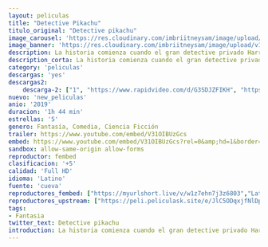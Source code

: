 ```yaml
---
layout: peliculas
title: "Detective Pikachu"
titulo_original: "Detective pikachu"
image_carousel: 'https://res.cloudinary.com/imbriitneysam/image/upload/v1557981838/pikachu-poster-min.jpg'
image_banner: 'https://res.cloudinary.com/imbriitneysam/image/upload/v1557981839/pikachu-banner-min.jpg'
description: La historia comienza cuando el gran detective privado Harry Goodman desaparece misteriosamente; Tim, su hijo de 21 años, debe averiguar qué sucedió. En la investigación lo ayuda el antiguo compañero Pokémon de Harry, el Detective Pikachu, un super detective adorable, ocurrente y graciosísimo que se asombra incluso a sí mismo. Tim y Pikachu se dan cuenta que increíblemente pueden comunicarse, y unen fuerzas en una aventura emocionante para develar el misterio enmarañado.
description_corta: La historia comienza cuando el gran detective privado Harry Goodman desaparece misteriosamente; Tim, su hijo de 21 años, debe averiguar qué sucedió. En la investigación lo ayuda el antiguo compañero Pokémon de Harry, el Detective Pikachu, un super e...
category: 'peliculas'
descargas: 'yes'
descargas2:
    descarga-2: ["1", "https://www.rapidvideo.com/d/G3SDJZFIKH", "https://www.google.com/s2/favicons?domain=www.rapidvideo.com","RapidVideo","https://res.cloudinary.com/imbriitneysam/image/upload/v1541473684/mexico.png", "Latino", "TS-Screener"]
nuevo: 'new_peliculas'
anio: '2019'
duracion: '1h 44 min'
estrellas: '5'
genero: Fantasía, Comedia, Ciencia Ficción
trailer: https://www.youtube.com/embed/V31OIBUzGcs
embed: https://www.youtube.com/embed/V31OIBUzGcs?rel=0&amp;hd=1&border=0&wmode=opaque&enablejsapi=1&modestbranding=1&controls=1&showinfo=1
sandbox: allow-same-origin allow-forms
reproductor: fembed
clasificacion: '+5'
calidad: 'Full HD'
idioma: 'Latino'
fuente: 'cueva'
reproductores_fembed: ["https://myurlshort.live/v/w1z7ehn7j3z6803","Latino","https://feurl.com/v/y2jnqhew-ee-820","Latino","https://api.cuevana3.io/stream/index.php?file=ek5lbm9xYWNrS0xYMTZLa2xNbkdvY3ZTb3BtZng4TGp6ZFpobGFMUGtPTFJ5SnFUWU5MSzZkUFhZR1JwbTVha25KR1VvcVBWMGVMWWtaYWhvSkhWNTVtYmEyWmpsNVBTc0tTSGtYdW1qK0RVbDFhb2xNN0sxOU9ubUtXWHg1dWttWnRtYVdTVWw2eVg","Latino","https://feurl.com/v/ky-j1u3-2wmk74q","Latino","https://feurl.com/v/qye5rieyyyl854m","Latino","https://mstream.website/f48m1vo1fhqd","Latino"]
reproductores_upstream: ["https://peli.peliculask.site/e/JlC5ODqxjfNlDpv/","Latino"]
tags:
- Fantasia
twitter_text: Detective pikachu
introduction: La historia comienza cuando el gran detective privado Harry Goodman desaparece misteriosamente; Tim, su hijo de 21 años, debe averiguar qué sucedió. En la investigación lo ayuda el antiguo compañero Pokémon de Harry, el Detective Pikachu, un super e...
---
```












